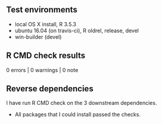 ## Test environments

* local OS X install, R 3.5.3
* ubuntu 16.04 (on travis-ci), R oldrel, release, devel
* win-builder (devel)

## R CMD check results

0 errors | 0 warnings | 0 note

## Reverse dependencies

I have run R CMD check on the 3 downstream dependencies. 

* All packages that I could install passed the checks.
